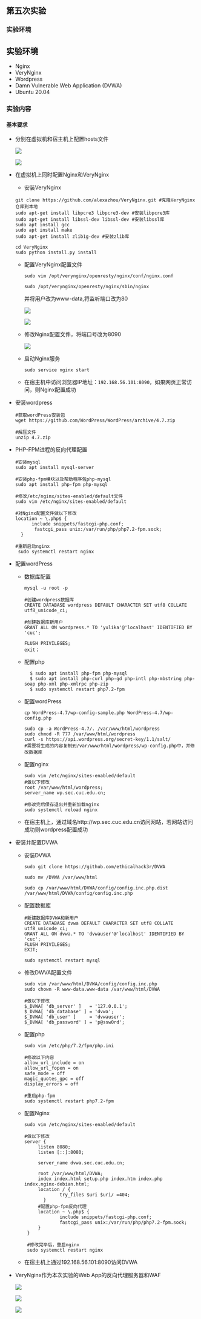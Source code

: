 ## 第五次实验

### 实验环境

## 实验环境

- Nginx
- VeryNginx
- Wordpress
- Damn Vulnerable Web Application (DVWA)
- Ubuntu 20.04

### 实验内容

#### 基本要求

* 分别在虚拟机和宿主机上配置hosts文件

  ![](./IMG/windows_hosts.png)

  ![](./IMG/linux_hosts.png)

* 在虚拟机上同时配置Nginx和VeryNginx

  * 安装VeryNginx

  ```
  git clone https://github.com/alexazhou/VeryNginx.git #克隆VeryNginx仓库到本地
  sudo apt-get install libpcre3 libpcre3-dev #安装libpcre3库
  sudo apt-get install libssl-dev libssl-dev #安装libssl库
  sudo apt install gcc
  sudo apt install make
  sudo apt-get install zlib1g-dev #安装zlib库
  
  cd VeryNginx
  sudo python install.py install
  ```

  * 配置VeryNginx配置文件

    ```
    sudo vim /opt/verynginx/openresty/nginx/conf/nginx.conf
    
    sudo /opt/verynginx/openresty/nginx/sbin/nginx
    ```

    并将用户改为www-data,将监听端口改为80

    ![](./IMG/VeryNginx_conf_usr.png)

    ![](./IMG/VeryNginx_conf_listen.png)

  * 修改Nginx配置文件，将端口号改为8090

    ![](./IMG/Nginx_wp_listen.png)

  * 启动Nginx服务

    ```
    sudo service nginx start
    ```

    

  * 在宿主机中访问浏览器IP地址：`192.168.56.101:8090`，如果网页正常访问，则Nginx配置成功

* 安装wordpress

  ```
  #获取wordPress安装包
  wget https://github.com/WordPress/WordPress/archive/4.7.zip
  
  #解压文件
  unzip 4.7.zip
  ```

* PHP-FPM进程的反向代理配置

  ```
  #安装mysql
  sudo apt install mysql-server
  
  #安装php-fpm模块以及帮助程序包php-mysql
  sudo apt install php-fpm php-mysql
  
  #修改/etc/nginx/sites-enabled/default文件
  sudo vim /etc/nginx/sites-enabled/default
  
  #对Nginx配置文件做以下修改
  location ~ \.php$ {
        include snippets/fastcgi-php.conf;
         fastcgi_pass unix:/var/run/php/php7.2-fpm.sock;
    }
  
  #重新启动nginx
   sudo systemctl restart nginx
  ```

* 配置wordPress

  * 数据库配置

    ```
    mysql -u root -p
    
    #创建wordpress数据库
    CREATE DATABASE wordpress DEFAULT CHARACTER SET utf8 COLLATE utf8_unicode_ci;
    
    #创建数据库新用户
    GRANT ALL ON wordpress.* TO 'yulika'@'localhost' IDENTIFIED BY 'cuc';
    
    FLUSH PRIVILEGES;
    exit；
    ```

  * 配置php

    ```
      $ sudo apt install php-fpm php-mysql
      $ sudo apt install php-curl php-gd php-intl php-mbstring php-soap php-xml php-xmlrpc php-zip
      $ sudo systemctl restart php7.2-fpm
    ```

  * 配置wordPress

    ```
    cp WordPress-4.7/wp-config-sample.php WordPress-4.7/wp-config.php
    
    sudo cp -a WordPress-4.7/. /var/www/html/wordpress
    sudo chmod -R 777 /var/www/html/wordpress
    curl -s https://api.wordpress.org/secret-key/1.1/salt/
    #需要将生成的内容复制到/var/www/html/wordpress/wp-config.php中，并修改数据库
    ```

  * 配置nginx

    ```
    sudo vim /etc/nginx/sites-enabled/default
    #做以下修改
    root /var/www/html/wordpress;
    server_name wp.sec.cuc.edu.cn;
    
    #修改完后保存退出并重新加载nginx
    sudo systemctl reload nginx
    ```

  * 在宿主机上，通过域名http://wp.sec.cuc.edu.cn访问网站，若网站访问成功则wordpress配置成功

* 安装并配置DVWA

  * 安装DVWA

    ```
    sudo git clone https://github.com/ethicalhack3r/DVWA
    
    sudo mv /DVWA /var/www/html
    
    sudo cp /var/www/html/DVWA/config/config.inc.php.dist /var/www/html/DVWA/config/config.inc.php
    ```

  * 配置数据库

    ```
    #新建数据库DVWA和新用户
    CREATE DATABASE dvwa DEFAULT CHARACTER SET utf8 COLLATE utf8_unicode_ci;
    GRANT ALL ON dvwa.* TO 'dvwauser'@'localhost' IDENTIFIED BY 'cuc';
    FLUSH PRIVILEGES;
    EXIT;
    
    sudo systemctl restart mysql
    ```

  * 修改DWVA配置文件

    ```
    sudo vim /var/www/html/DVWA/config/config.inc.php
    sudo chown -R www-data.www-data /var/www/html/DVWA
    
    #做以下修改
    $_DVWA[ 'db_server' ]   = '127.0.0.1';
    $_DVWA[ 'db_database' ] = 'dvwa';
    $_DVWA[ 'db_user' ]     = 'dvwauser';
    $_DVWA[ 'db_password' ] = 'p@ssw0rd';
    ```

  * 配置php

    ```
    sudo vim /etc/php/7.2/fpm/php.ini
    
    #修改以下内容
    allow_url_include = on
    allow_url_fopen = on
    safe_mode = off
    magic_quotes_gpc = off
    display_errors = off
    
    #重启php-fpm
    sudo systemctl restart php7.2-fpm
    ```

  * 配置Nginx

    ```
    sudo vim /etc/nginx/sites-enabled/default
    
    #做以下修改
    server {
         listen 8080;
         listen [::]:8080;
    
         server_name dvwa.sec.cuc.edu.cn;
    
         root /var/www/html/DVWA;
         index index.html setup.php index.htm index.php index.nginx-debian.html;
         location / {
                 try_files $uri $uri/ =404;
           }
         #配置php-fpm反向代理
         location ~ \.php$ {
                 include snippets/fastcgi-php.conf;
                 fastcgi_pass unix:/var/run/php/php7.2-fpm.sock;
         }
     }
     
     #修改完毕后，重启nginx
     sudo systemctl restart nginx
    ```

  * 在宿主机上通过192.168.56.101:8090访问DVWA

* VeryNginx作为本次实验的Web App的反向代理服务器和WAF

  ![](./IMG/ProxyPass.png)

  ![](./IMG/matcher_wp.png)

  ![](./IMG/matcher_dvwa.png)

​		
